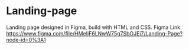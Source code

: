 # Landing-page
Landing page designed in Figma, build with HTML and CSS. 
Figma Link: https://www.figma.com/file/HMeIjF6LNwW75g7SbOJEj7/Landing-Page?node-id=0%3A1 
